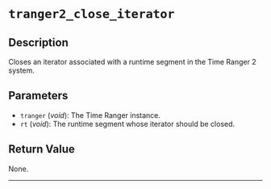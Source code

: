 # `tranger2_close_iterator`

## Description
Closes an iterator associated with a runtime segment in the Time Ranger 2 system.

## Parameters
- `tranger` (*void*): The Time Ranger instance.
- `rt` (*void*): The runtime segment whose iterator should be closed.

## Return Value
None.

---
